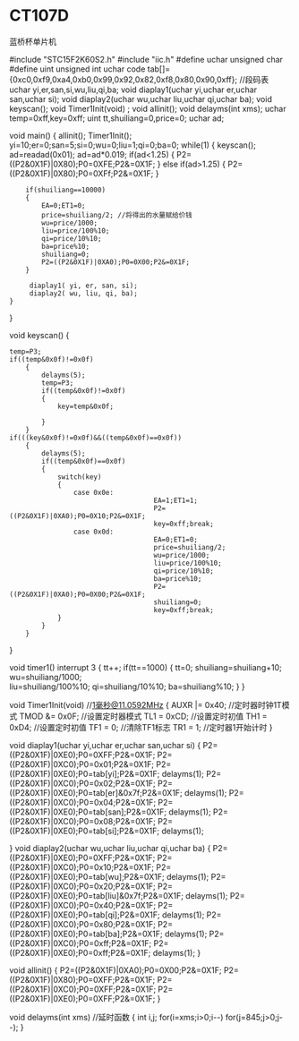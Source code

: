 # CT107D
蓝桥杯单片机

#include "STC15F2K60S2.h"
#include	"iic.h" 
#define uchar unsigned char
#define uint unsigned int
uchar code tab[]={0xc0,0xf9,0xa4,0xb0,0x99,0x92,0x82,0xf8,0x80,0x90,0xff};		//段码表
uchar yi,er,san,si,wu,liu,qi,ba;
void diaplay1(uchar yi,uchar er,uchar san,uchar si);
void diaplay2(uchar wu,uchar liu,uchar qi,uchar ba);
void keyscan();
void Timer1Init(void)	;
void allinit();
void delayms(int xms);
uchar temp=0xff,key=0xff;
uint tt,shuiliang=0,price=0;
uchar ad;

void main()
{
		allinit();
		Timer1Init();
		yi=10;er=0;san=5;si=0;wu=0;liu=1;qi=0;ba=0;
	while(1)
	{
			keyscan();
		ad=readad(0x01);
		ad=ad*0.019;
		if(ad<1.25)
		{
				P2=((P2&0X1F)|0X80);P0=0XFE;P2&=0X1F;
		}
		else if(ad>1.25)
		{
				P2=((P2&0X1F)|0X80);P0=0XFf;P2&=0X1F;
		}		
		
		if(shuiliang==10000)
		{
			EA=0;ET1=0;
			price=shuiliang/2; //将得出的水量赋给价钱
			wu=price/1000;		
			liu=price/100%10;
			qi=price/10%10;
			ba=price%10;
			shuiliang=0;
			P2=((P2&0X1F)|0XA0);P0=0X00;P2&=0X1F;
		}
	
		 diaplay1( yi, er, san, si);
		 diaplay2( wu, liu, qi, ba);
	}
}

void keyscan()
{

	temp=P3;
	if((temp&0x0f)!=0x0f)
		{
			delayms(5);
			temp=P3;
			if((temp&0x0f)!=0x0f)
			{
				key=temp&0x0f;
				
			}
		}
	if(((key&0x0f)!=0x0f)&&((temp&0x0f)==0x0f))
		{
			delayms(5);
			if((temp&0x0f)==0x0f)
			{
				switch(key)
				{
					case 0x0e:
										EA=1;ET1=1;
										P2=((P2&0X1F)|0XA0);P0=0X10;P2&=0X1F;
										key=0xff;break;
					case 0x0d:
										EA=0;ET1=0;
										price=shuiliang/2;
										wu=price/1000;		
										liu=price/100%10;
										qi=price/10%10;
										ba=price%10;
										P2=((P2&0X1F)|0XA0);P0=0X00;P2&=0X1F;
										shuiliang=0;  
										key=0xff;break;					
				}
			}
		}		
}

void timer1() interrupt 3
{
	tt++;
	if(tt==1000)
	{
		tt=0;
		shuiliang=shuiliang+10;
		wu=shuiliang/1000;		
		liu=shuiliang/100%10;
		qi=shuiliang/10%10;
		ba=shuiliang%10;
	}
}

void Timer1Init(void)		//1毫秒@11.0592MHz
{
	AUXR |= 0x40;		//定时器时钟1T模式
	TMOD &= 0x0F;		//设置定时器模式
	TL1 = 0xCD;		//设置定时初值
	TH1 = 0xD4;		//设置定时初值
	TF1 = 0;		//清除TF1标志
	TR1 = 1;		//定时器1开始计时
}


void diaplay1(uchar yi,uchar er,uchar san,uchar si)
{
	P2=((P2&0X1F)|0XE0);P0=0XFF;P2&=0X1F;
	P2=((P2&0X1F)|0XC0);P0=0x01;P2&=0X1F;
	P2=((P2&0X1F)|0XE0);P0=tab[yi];P2&=0X1F;
	delayms(1);
	P2=((P2&0X1F)|0XC0);P0=0x02;P2&=0X1F;
	P2=((P2&0X1F)|0XE0);P0=tab[er]&0x7f;P2&=0X1F;
	delayms(1);
	P2=((P2&0X1F)|0XC0);P0=0x04;P2&=0X1F;
	P2=((P2&0X1F)|0XE0);P0=tab[san];P2&=0X1F;
	delayms(1);
	P2=((P2&0X1F)|0XC0);P0=0x08;P2&=0X1F;
	P2=((P2&0X1F)|0XE0);P0=tab[si];P2&=0X1F;
	delayms(1);
	
}
void diaplay2(uchar wu,uchar liu,uchar qi,uchar ba)
{
	P2=((P2&0X1F)|0XE0);P0=0XFF;P2&=0X1F;
	P2=((P2&0X1F)|0XC0);P0=0x10;P2&=0X1F;
	P2=((P2&0X1F)|0XE0);P0=tab[wu];P2&=0X1F;
	delayms(1);
	P2=((P2&0X1F)|0XC0);P0=0x20;P2&=0X1F;
	P2=((P2&0X1F)|0XE0);P0=tab[liu]&0x7f;P2&=0X1F;
	delayms(1);
	P2=((P2&0X1F)|0XC0);P0=0x40;P2&=0X1F;
	P2=((P2&0X1F)|0XE0);P0=tab[qi];P2&=0X1F;
	delayms(1);
	P2=((P2&0X1F)|0XC0);P0=0x80;P2&=0X1F;
	P2=((P2&0X1F)|0XE0);P0=tab[ba];P2&=0X1F;
	delayms(1);
	P2=((P2&0X1F)|0XC0);P0=0xff;P2&=0X1F;
	P2=((P2&0X1F)|0XE0);P0=0xff;P2&=0X1F;
	delayms(1);
}

void allinit()
{
	P2=((P2&0X1F)|0XA0);P0=0X00;P2&=0X1F;
	P2=((P2&0X1F)|0X80);P0=0XFF;P2&=0X1F;
	P2=((P2&0X1F)|0XC0);P0=0XFF;P2&=0X1F;
	P2=((P2&0X1F)|0XE0);P0=0XFF;P2&=0X1F;
}

void delayms(int xms)  //延时函数
{
	int i,j;
	for(i=xms;i>0;i--)
	for(j=845;j>0;j--);
}


